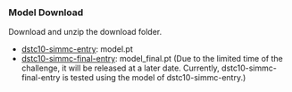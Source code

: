### Model Download

Download and unzip the download folder.

- [dstc10-simmc-entry](): model.pt
- [dstc10-simmc-final-entry](): model_final.pt (Due to the limited time of the challenge, it will be released at a later date. Currently, dstc10-simmc-final-entry is tested using the model of dstc10-simmc-entry.)


